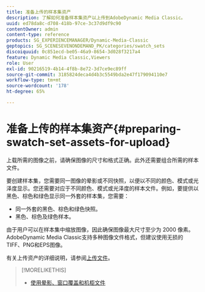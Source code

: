 ```yaml
---
title: 准备上传的样本集资产
description: 了解如何准备样本集资产以上传到AdobeDynamic Media Classic。
uuid: ed78da8c-d708-418b-97ce-3c37d9df9c90
contentOwner: admin
content-type: reference
products: SG_EXPERIENCEMANAGER/Dynamic-Media-Classic
geptopics: SG_SCENESEVENONDEMAND_PK/categories/swatch_sets
discoiquuid: 0c851ecd-be05-46a9-8654-3d028f3217a4
feature: Dynamic Media Classic,Viewers
role: User
exl-id: 90216519-4b14-4f8b-8e72-3d7ce9ec89ff
source-git-commit: 3185824deca4d4b3c5549bda2e47f179094110e7
workflow-type: tm+mt
source-wordcount: '178'
ht-degree: 65%

---
```


# 准备上传的样本集资产{#preparing-swatch-set-assets-for-upload}

上载所需的图像之前，请确保图像的尺寸和格式正确。此外还需要组合所需的样本文件。

要创建样本集，您需要同一图像的晕影或不同快照，以便以不同的颜色、模式或光泽度显示。您还需要对应于不同颜色、模式或光泽度的样本文件。例如，要提供以黑色、棕色和绿色显示同一外套的样本集，您需要：

* 同一外套的黑色、棕色和绿色快照。
* 黑色、棕色及绿色样本。

由于用户可以在样本集中缩放图像，因此确保图像最大尺寸至少为 2000 像素。AdobeDynamic Media Classic支持多种图像文件格式，但建议使用无损的TIFF、PNG和EPS图像。

有关上传资产的详细说明，请参阅[上传文件](uploading-files.md#uploading_files)。

>[!MORELIKETHIS]
>
>* [使用晕影、窗口覆盖和机柜文件](vignette-window-covering-cabinet-files.md#working_with_vignette_window_covering_and_cabinet_files)

